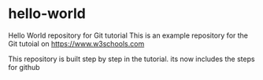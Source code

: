 # hello-world
Hello World repository for Git tutorial
This is an example repository for the Git tutoial on https://www.w3schools.com

This repository is built step by step in the tutorial.
its now includes the steps for github
